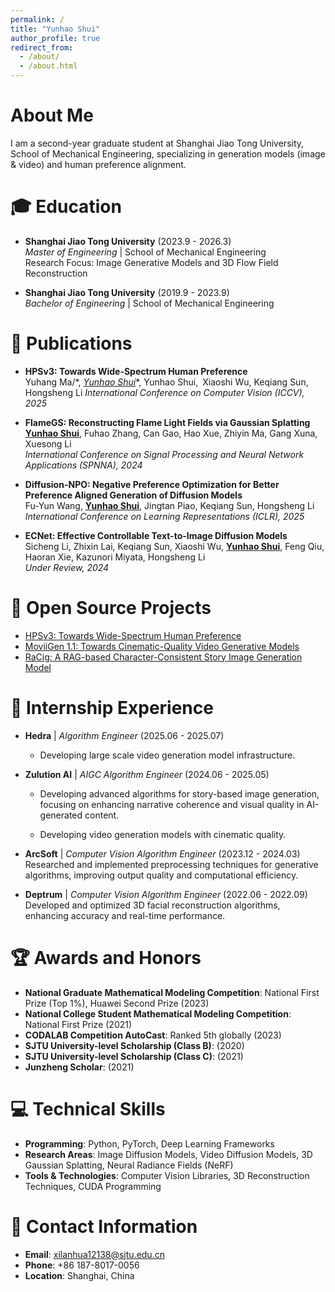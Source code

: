 ```yaml
---
permalink: /
title: "Yunhao Shui"
author_profile: true
redirect_from: 
  - /about/
  - /about.html
---
```


# About Me

I am a second-year graduate student at Shanghai Jiao Tong University, School of Mechanical Engineering, specializing in generation models (image & video) and human preference alignment.

# 🎓 Education

- **Shanghai Jiao Tong University** (2023.9 - 2026.3)  
  *Master of Engineering* | School of Mechanical Engineering  
  Research Focus: Image Generative Models and 3D Flow Field Reconstruction

- **Shanghai Jiao Tong University** (2019.9 - 2023.9)  
  *Bachelor of Engineering* | School of Mechanical Engineering  

# 📝 Publications

- **HPSv3: Towards Wide-Spectrum Human Preference**  
   Yuhang Ma/*, **<u>Yunhao Shui*</u>**, Yunhao Shui, Xiaoshi Wu, Keqiang Sun, Hongsheng Li
  *International Conference on Computer Vision (ICCV), 2025*

- **FlameGS: Reconstructing Flame Light Fields via Gaussian Splatting**  
  **<u>Yunhao Shui</u>**, Fuhao Zhang, Can Gao, Hao Xue, Zhiyin Ma, Gang Xuna, Xuesong Li  
  *International Conference on Signal Processing and Neural Network Applications (SPNNA), 2024*

- **Diffusion-NPO: Negative Preference Optimization for Better Preference Aligned Generation of Diffusion Models**  
  Fu-Yun Wang, **<u>Yunhao Shui</u>**, Jingtan Piao, Keqiang Sun, Hongsheng Li  
  *International Conference on Learning Representations (ICLR), 2025*

- **ECNet: Effective Controllable Text-to-Image Diffusion Models**  
  Sicheng Li, Zhixin Lai, Keqiang Sun, Xiaoshi Wu, **<u>Yunhao Shui</u>**, Feng Qiu, Haoran Xie, Kazunori Miyata, Hongsheng Li  
  *Under Review, 2024*

# 🎉 Open Source Projects 

- [HPSv3: Towards Wide-Spectrum Human Preference](https://github.com/MizzenAI/HPSv3)
- [MoviiGen 1.1: Towards Cinematic-Quality Video Generative Models](https://github.com/ZulutionAI/MoviiGen1.1)
- [RaCig: A RAG-based Character-Consistent Story Image Generation Model](https://github.com/ZulutionAI/RaCig)

# 💼 Internship Experience
- **Hedra** \| *Algorithm Engineer* (2025.06 - 2025.07)  
  - Developing large scale video generation model infrastructure. 

- **Zulution AI** \| *AIGC Algorithm Engineer* (2024.06 - 2025.05)  
  - Developing advanced algorithms for story-based image generation, focusing on enhancing narrative coherence and visual quality in AI-generated content. 
  
  - Developing video generation models with cinematic quality.

  <!-- - Earned **SSP** return offer through internship conversion -->

- **ArcSoft** \| *Computer Vision Algorithm Engineer* (2023.12 - 2024.03)  
  Researched and implemented preprocessing techniques for generative algorithms, improving output quality and computational efficiency.

- **Deptrum** \| *Computer Vision Algorithm Engineer* (2022.06 - 2022.09)  
  Developed and optimized 3D facial reconstruction algorithms, enhancing accuracy and real-time performance.

# 🏆 Awards and Honors

- **National Graduate Mathematical Modeling Competition**: National First Prize (Top 1%), Huawei Second Prize (2023)
- **National College Student Mathematical Modeling Competition**: National First Prize (2021)
- **CODALAB Competition AutoCast**: Ranked 5th globally (2023)
- **SJTU University-level Scholarship (Class B)**: (2020)
- **SJTU University-level Scholarship (Class C)**: (2021)
- **Junzheng Scholar**: (2021)

# 💻 Technical Skills

- **Programming**: Python, PyTorch, Deep Learning Frameworks
- **Research Areas**: Image Diffusion Models, Video Diffusion Models, 3D Gaussian Splatting, Neural Radiance Fields (NeRF)
- **Tools & Technologies**: Computer Vision Libraries, 3D Reconstruction Techniques, CUDA Programming

# 📧 Contact Information

- **Email**: xilanhua12138@sjtu.edu.cn
- **Phone**: +86 187-8017-0056
- **Location**: Shanghai, China